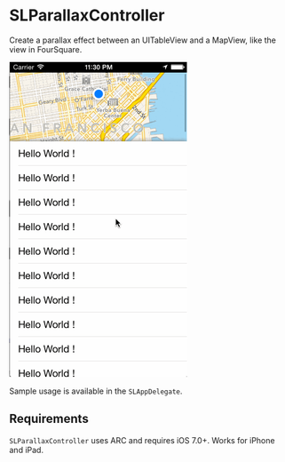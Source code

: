 # SLParallaxController

Create a parallax effect between an UITableView and a MapView, like the view in FourSquare.

![demo](screenshots/demo.gif)

Sample usage is available in the `SLAppDelegate`.


## Requirements

`SLParallaxController` uses ARC and requires iOS 7.0+. Works for iPhone and iPad.

